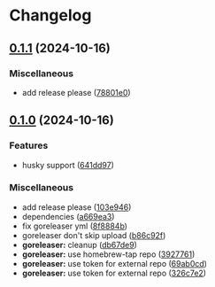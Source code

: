 # Changelog

## [0.1.1](https://github.com/lvrach/git-hooks/compare/v0.1.0...v0.1.1) (2024-10-16)


### Miscellaneous

* add release please ([78801e0](https://github.com/lvrach/git-hooks/commit/78801e08017408717a71f0f4ee711231826c3e39))

## [0.1.0](https://github.com/lvrach/git-hooks/compare/v0.0.1...v0.1.0) (2024-10-16)


### Features

* husky support ([641dd97](https://github.com/lvrach/git-hooks/commit/641dd9742a4467a0f44c62bddfd8800676840e69))


### Miscellaneous

* add release please ([103e946](https://github.com/lvrach/git-hooks/commit/103e946e7993826a0f0f8e7b4d359e767d937758))
* dependencies ([a669ea3](https://github.com/lvrach/git-hooks/commit/a669ea34a9b36d900627acead42fcf69b99c393a))
* fix goreleaser yml ([8f8884b](https://github.com/lvrach/git-hooks/commit/8f8884b039667a11cea4a24fe63047821e082fb2))
* goreleaser don't skip upload ([b86c92f](https://github.com/lvrach/git-hooks/commit/b86c92f6f21b23aae185fd10e2181b7da194924d))
* **goreleaser:** cleanup ([db67de9](https://github.com/lvrach/git-hooks/commit/db67de9b5bf2b1c6735f8823c311307ca987c601))
* **goreleaser:** use homebrew-tap repo ([3927761](https://github.com/lvrach/git-hooks/commit/3927761e686e2a81d57c7084dad1f50b1ec71477))
* **goreleaser:** use token for external repo ([69ab0cd](https://github.com/lvrach/git-hooks/commit/69ab0cd4a93eb6ffbcc26763dd2c4fec8e810408))
* **goreleaser:** use token for external repo ([326c7e2](https://github.com/lvrach/git-hooks/commit/326c7e23e626c7b98564d912b868e38f1e550d8f))
